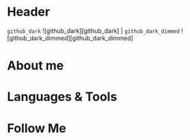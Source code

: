 # Header
`github_dark` ![github_dark][github_dark] | `github_dark_dimmed` ![github_dark_dimmed][github_dark_dimmed]

# About me

# Languages & Tools

# Follow Me

<!--
**Zetharionn/zetharionn** is a ✨ _special_ ✨ repository because its `README.md` (this file) appears on your GitHub profile.

Here are some ideas to get you started:

- 🔭 I’m currently working on ...
- 🌱 I’m currently learning ...
- 👯 I’m looking to collaborate on ...
- 🤔 I’m looking for help with ...
- 💬 Ask me about ...
- 📫 How to reach me: ...
- 😄 Pronouns: ...
- ⚡ Fun fact: ...
-->
